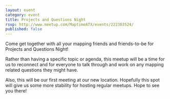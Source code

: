 ```yaml
---
layout: event
category: event
title: Projects and Questions Night
rsvp: http://www.meetup.com/MaptimeATX/events/222303524/
published: false
---
```


Come get together with all your mapping friends and friends-to-be for Projects and Questions Night!

Rather than having a specific topic or agenda, this meetup will be a time for us to reconnect and for everyone to talk through and work on any mapping related questions they might have.

Also, this will be our first meeting at our new location. Hopefully this spot will give us some more stability for hosting regular meetups. Hope to see you there!
